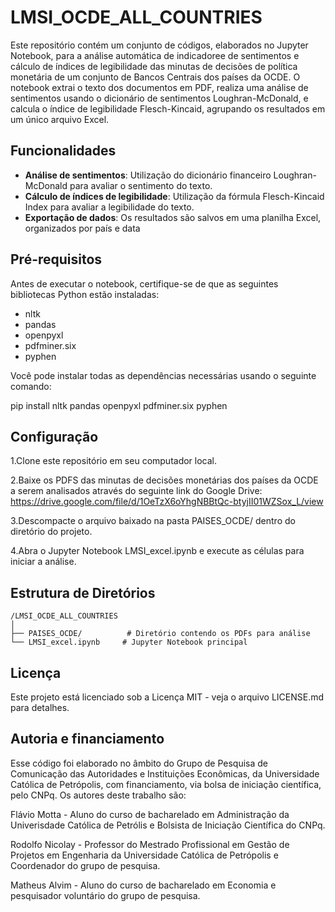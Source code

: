 # LMSI_OCDE_ALL_COUNTRIES

Este repositório contém um conjunto de códigos, elaborados no Jupyter Notebook, para a análise automática de indicadoree de sentimentos e cálculo de índices de legibilidade das minutas de decisões de política monetária de um conjunto de Bancos Centrais dos países da OCDE. O notebook extrai o texto dos documentos em PDF, realiza uma análise de sentimentos usando o dicionário de sentimentos Loughran-McDonald, e calcula o índice de legibilidade Flesch-Kincaid, agrupando os resultados em um único arquivo Excel. 

## Funcionalidades


- **Análise de sentimentos**: Utilização do dicionário financeiro Loughran-McDonald para avaliar o sentimento do texto.
- **Cálculo de índices de legibilidade**: Utilização da fórmula Flesch-Kincaid Index para avaliar a legibilidade do texto.
- **Exportação de dados**: Os resultados são salvos em uma planilha Excel, organizados por país e data

## Pré-requisitos

Antes de executar o notebook, certifique-se de que as seguintes bibliotecas Python estão instaladas:

- nltk
- pandas
- openpyxl
- pdfminer.six
- pyphen

Você pode instalar todas as dependências necessárias usando o seguinte comando:


pip install nltk pandas openpyxl pdfminer.six pyphen

## Configuração

1.Clone este repositório em seu computador local.

2.Baixe os PDFS das minutas de decisões monetárias dos países da OCDE a serem analisados através do seguinte link do Google Drive: https://drive.google.com/file/d/1OeTzX6oYhgNBBtQc-btyjII01WZSox_L/view

3.Descompacte o arquivo baixado na pasta PAISES_OCDE/ dentro do diretório do projeto.

4.Abra o Jupyter Notebook LMSI_excel.ipynb e execute as células para iniciar a análise.


## Estrutura de Diretórios
```
/LMSI_OCDE_ALL_COUNTRIES
│
├── PAISES_OCDE/          # Diretório contendo os PDFs para análise
└── LMSI_excel.ipynb     # Jupyter Notebook principal

```

## Licença

Este projeto está licenciado sob a Licença MIT - veja o arquivo LICENSE.md para detalhes.

## Autoria e financiamento

Esse código foi elaborado no âmbito do Grupo de Pesquisa de Comunicação das Autoridades e Instituições Econômicas, da Universidade Católica de Petrópolis, com financiamento, via bolsa de iniciação científica, pelo CNPq. Os autores deste trabalho são:

Flávio Motta - Aluno do curso de bacharelado em Administração da Univerisdade Católica de Petrólis e Bolsista de Iniciação Científica do CNPq.

Rodolfo Nicolay - Professor do Mestrado Profissional em Gestão de Projetos em Engenharia da Universidade Católica de Petrópolis e Coordenador do grupo de pesquisa. 

Matheus Alvim - Aluno do curso de bacharelado em Economia e pesquisador voluntário do grupo de pesquisa. 


